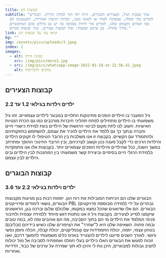 ```yaml
---
title: קבוצות הגן
subtitle: "שתי שכבות הגיל, הצעירים והבוגרים, חיות יחד תוך למידה הדדית. הבוגרים
  לומדים מהי חמלה, אמפתיה לאחר או לשונה ממני, חברות רגישות ואחריות, הקטנטנים הם
  כמו האחים הקטנים שלנו, לומדים איך לחיות בסביבה בה יש גם גדולים מהם המתקשרים
  בדרך אחרת. בגן ארבע קבוצות: שתי קבוצות צעירים, שתי קבוצות בוגרים."
link: קראו עוד על קבוצות הגן
bg: ""
img: /assets/pics/uploads/3.jpeg
index: 2
images:
  - alt: בפינת הירק
    src: /img/pics/more1.jpg
  - src: /img/pics/whatsapp-image-2021-01-18-at-22.56.41.jpeg
    alt: מחכים לחברימות
---
```

## קבוצות הצעירים

### ילדים וילדות בגילאי 1.2 עד 2.2

גיל המעבר בו הילדים הופכים מתינוקות התלויים במבוגר לילדים עצמאיים. זהו גיל משמעותי בו הילדים מתחילים לפתח תהליכי חיברות מורכבים כמו גם הכרת הנטיות האישיות. חשוב לנו לתת מקום לביטוי הרגשות של הילדים בעת למידת כישורי חיים וחברה ובתוך כך גם ללמד את הילדים להכיר את עצמם, להשתמש בחוזקותיהם ולהתמודד עם הקשיים.
בקבוצה זו אנו משלבות בין הרובד הטיפולי לו זקוקים הילדים והילדות הרכים כדי לקבל מענה נכון וקשוב לצרכיהם, ובין הרובד החינוכי ההופך ומתרחב במשך השנה, ככל שהילדים והילדות הופכים עצמאיים יותר. בקבוצות אלו אנו מתמקדות בלמידת הרגלי חיים בסיסיים וביצירת קשר משמעותי בין המחנכות לבין הילדים ובים הילדים לבין עצמם.

## קבוצות הבוגרים

### ילדים וילדות בגילאי 2.2 עד 3.6

הבוגרים שלנו הם הכיתות המובילות את רוח הגן. יוזמות רבות בגן מגיעות מקבוצות הבוגרים, נושאי לימודים ופרוייקטים PBL (למידה מבוססת פרויקטים) נבחרים על ידי הבוגרים. הם אלו שדואגים שהכל נמצא במקומו, שלכולם שלום וברכה בגן, הראשונים שיקפצו לסייע לצעירים.
בקבוצת גיל זו אנו נותנות דגש מיוחד ללמידה עצמית ולחיבור פנימי המלמד את הילדים מי הם בתוך הסביבה, מה הם אוהבים ומה לא, במה טובים ובמה פחות. השאיפה שלנו היא ל"שחרר" את הציפורים שלנו כשיש בידיהם (ובליבם) בטחון עצמי, יוזמה, יכולת התמודדות עם קונפליקטים, יכולת קבלה, הכלה וחוסן נפשי ורגשי. לאורך השנים סייענו לילדים להצטייד בארגז כלים משמעותי להמשך דרכם, ואנו זוכות לפגוש את הבוגרים האלו כילדים בעלי חמלה ואמפתיה לסביבה אל מול יכולות להציב גבולות למבוגרים, היכן נוח לי והיכן לא תוך שמירה על ערכים של כבוד, הדדיות ואחריות.